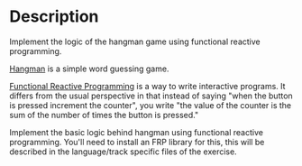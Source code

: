 # Description

Implement the logic of the hangman game using functional reactive programming.

[Hangman][hangman] is a simple word guessing game.

[Functional Reactive Programming][frp] is a way to write interactive
programs. It differs from the usual perspective in that instead of
saying "when the button is pressed increment the counter", you write
"the value of the counter is the sum of the number of times the button
is pressed."

Implement the basic logic behind hangman using functional reactive
programming.  You'll need to install an FRP library for this, this will
be described in the language/track specific files of the exercise.

[hangman]: https://en.wikipedia.org/wiki/Hangman_%28game%29
[frp]: https://en.wikipedia.org/wiki/Functional_reactive_programming
